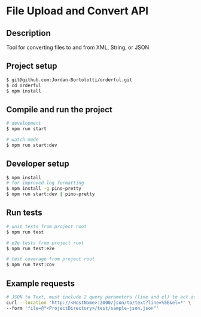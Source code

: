 # File Upload and Convert API

## Description

Tool for converting files to and from XML, String, or JSON

## Project setup

```bash
$ git@github.com:Jordan-Bortolotti/orderful.git
$ cd orderful
$ npm install
```

## Compile and run the project

```bash
# development
$ npm run start

# watch mode
$ npm run start:dev
```

## Developer setup

```bash
$ npm install
# for improved log formatting
$ npm install -g pino-pretty
$ npm run start:dev | pino-pretty
```

## Run tests

```bash
# unit tests from project root
$ npm run test

# e2e tests from project root
$ npm run test:e2e

# test coverage from project root
$ npm run test:cov
```

## Example requests
```bash
# JSON to Text, must include 2 query parameters (line and el) to act as line separator and element separators when generating the Text result
curl --location 'http://<HostName>:3000/json/to/text?line=%5E&el=*' \
--form 'file=@"<ProjectDirectory>/test/sample-json.json"'
```

